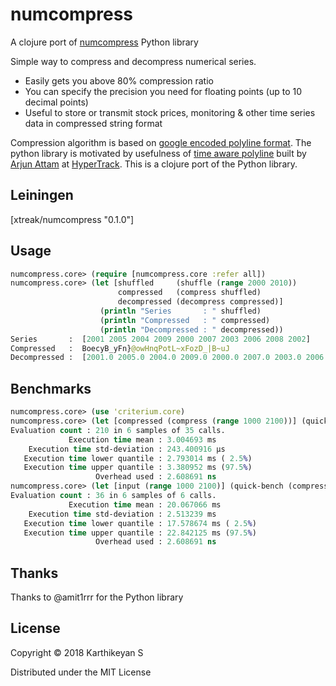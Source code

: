 # numcompress

A clojure port of [numcompress](https://github.com/amit1rrr/numcompress) Python library

Simple way to compress and decompress numerical series.
 - Easily gets you above 80% compression ratio
 - You can specify the precision you need for floating points (up to 10 decimal points)
 - Useful to store or transmit stock prices, monitoring & other time series data in compressed string format

Compression algorithm is based on [google encoded polyline format](https://developers.google.com/maps/documentation/utilities/polylinealgorithm). The python library is motivated by usefulness of [time aware polyline](https://github.com/hypertrack/time-aware-polyline-py) built by [Arjun Attam](https://github.com/arjun27) at [HyperTrack](https://github.com/hypertrack/time-aware-polyline-py). This is a clojure port of the Python library.

## Leiningen

[xtreak/numcompress "0.1.0"]

## Usage

```clojure
numcompress.core> (require [numcompress.core :refer all])
numcompress.core> (let [shuffled     (shuffle (range 2000 2010))
                        compressed   (compress shuffled)
                        decompressed (decompress compressed)]
                    (println "Series       : " shuffled)
                    (println "Compressed   : " compressed)
                    (println "Decompressed : " decompressed))
Series       :  [2001 2005 2004 2009 2000 2007 2003 2006 2008 2002]
Compressed   :  BoecyB_yFn}@owHnqPotL~xFozD_|B~uJ
Decompressed :  [2001.0 2005.0 2004.0 2009.0 2000.0 2007.0 2003.0 2006.0 2008.0 2002.0]
```

## Benchmarks

```clojure
numcompress.core> (use 'criterium.core)
numcompress.core> (let [compressed (compress (range 1000 2100))] (quick-bench (decompress compressed)))
Evaluation count : 210 in 6 samples of 35 calls.
             Execution time mean : 3.004693 ms
    Execution time std-deviation : 243.400916 µs
   Execution time lower quantile : 2.793014 ms ( 2.5%)
   Execution time upper quantile : 3.380952 ms (97.5%)
                   Overhead used : 2.608691 ns
numcompress.core> (let [input (range 1000 2100)] (quick-bench (compress input)))
Evaluation count : 36 in 6 samples of 6 calls.
             Execution time mean : 20.067066 ms
    Execution time std-deviation : 2.513239 ms
   Execution time lower quantile : 17.578674 ms ( 2.5%)
   Execution time upper quantile : 22.842125 ms (97.5%)
                   Overhead used : 2.608691 ns
```

## Thanks

Thanks to @amit1rrr for the Python library

## License

Copyright © 2018 Karthikeyan S

Distributed under the MIT License
